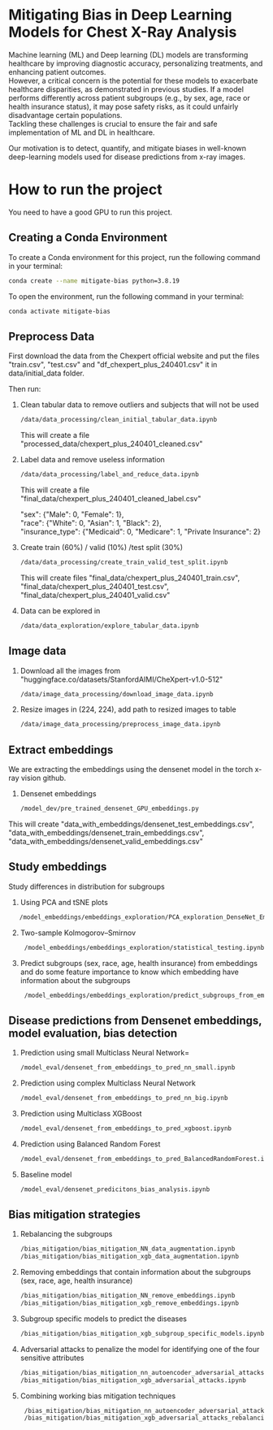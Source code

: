 # Mitigating Bias in Deep Learning Models for Chest X-Ray Analysis
Machine learning (ML) and Deep learning (DL) models are transforming healthcare by improving
diagnostic accuracy, personalizing treatments, and enhancing patient outcomes.   
However, a critical concern is the potential for these models to exacerbate healthcare disparities, as demonstrated in previous studies. If a model
performs differently across patient subgroups (e.g., by sex, age, race or health insurance status), it may pose safety risks,
as it could unfairly disadvantage certain populations.  
Tackling these challenges is crucial to ensure the fair and safe implementation of ML and DL in healthcare.  
  
Our motivation is to detect, quantify, and mitigate biases in well-known deep-learning models used for disease predictions from x-ray images. 


# How to run the project

You need to have a good GPU to run this project.

## Creating a Conda Environment

To create a Conda environment for this project, run the following command in your terminal:

```bash
conda create --name mitigate-bias python=3.8.19
```
To open the environment, run the following command in your terminal:

```bash
conda activate mitigate-bias
```

## Preprocess Data

First download the data from the Chexpert official website and put the files "train.csv", "test.csv" and "df_chexpert_plus_240401.csv" it in data/initial_data folder.  
  
Then run: 

1. Clean tabular data to remove outliers and subjects that will not be used
    ```bash
    /data/data_processing/clean_initial_tabular_data.ipynb
    ```
    This will create a file "processed_data/chexpert_plus_240401_cleaned.csv"


2. Label data and remove useless information
    ```bash
    /data/data_processing/label_and_reduce_data.ipynb
    ```
    This will create a file "final_data/chexpert_plus_240401_cleaned_label.csv"
      
    "sex": {"Male": 0, "Female": 1},  
    "race": {"White": 0, "Asian": 1, "Black": 2},  
    "insurance_type": {"Medicaid": 0, "Medicare": 1, "Private Insurance": 2}  
      
  
3. Create train (60%) / valid (10%) /test split (30%)
    ```bash
    /data/data_processing/create_train_valid_test_split.ipynb
    ```
    This will create files "final_data/chexpert_plus_240401_train.csv", "final_data/chexpert_plus_240401_test.csv", "final_data/chexpert_plus_240401_valid.csv"

4. Data can be explored in
    ```bash
    /data/data_exploration/explore_tabular_data.ipynb
    ```
    
## Image data

1. Download all the images from "huggingface.co/datasets/StanfordAIMI/CheXpert-v1.0-512"
    ```bash
    /data/image_data_processing/download_image_data.ipynb
    ```
    
2. Resize images in (224, 224), add path to resized images to table
    ```bash
    /data/image_data_processing/preprocess_image_data.ipynb
    ```

## Extract embeddings 
We are extracting the embeddings using the densenet model in the torch x-ray vision github. 

1. Densenet embeddings
    ```bash
    /model_dev/pre_trained_densenet_GPU_embeddings.py
    ```
This will create "data_with_embeddings/densenet_test_embeddings.csv", "data_with_embeddings/densenet_train_embeddings.csv", "data_with_embeddings/densenet_valid_embeddings.csv"

## Study embeddings
Study differences in distribution for subgroups
1. Using PCA and tSNE plots 
 ```bash
    /model_embeddings/embeddings_exploration/PCA_exploration_DenseNet_Embeddings.ipynb
 ```

2. Two-sample Kolmogorov–Smirnov
   ```bash
    /model_embeddings/embeddings_exploration/statistical_testing.ipynb
   ```

3. Predict subgroups (sex, race, age, health insurance) from embeddings and do some feature importance to know which embedding have information about the subgroups
   ```bash
    /model_embeddings/embeddings_exploration/predict_subgroups_from_embeddings.ipynb
   ```


## Disease predictions from Densenet embeddings, model evaluation, bias detection

1. Prediction using small Multiclass Neural Network=
    ```bash
    /model_eval/densenet_from_embeddings_to_pred_nn_small.ipynb
    ```

2. Prediction using complex Multiclass Neural Network
    ```bash
    /model_eval/densenet_from_embeddings_to_pred_nn_big.ipynb
    ```

3. Prediction using Multiclass XGBoost
    ```bash
    /model_eval/densenet_from_embeddings_to_pred_xgboost.ipynb
    ```
    
4. Prediction using Balanced Random Forest
    ```bash
    /model_eval/densenet_from_embeddings_to_pred_BalancedRandomForest.ipynb
    ```
    
5. Baseline model
    ```bash
    /model_eval/densenet_predicitons_bias_analysis.ipynb
    ```

## Bias mitigation strategies
1. Rebalancing the subgroups
    ```bash
    /bias_mitigation/bias_mitigation_NN_data_augmentation.ipynb
    /bias_mitigation/bias_mitigation_xgb_data_augmentation.ipynb
    ```

2. Removing embeddings that contain information about the subgroups (sex, race, age, health insurance) 
    ```bash
    /bias_mitigation/bias_mitigation_NN_remove_embeddings.ipynb
    /bias_mitigation/bias_mitigation_xgb_remove_embeddings.ipynb
    ```
3. Subgroup specific models to predict the diseases
    ```bash
    /bias_mitigation/bias_mitigation_xgb_subgroup_specific_models.ipynb
    ```

4. Adversarial attacks to penalize the model for identifying one of the four sensitive attributes
    ```bash
    /bias_mitigation/bias_mitigation_nn_autoencoder_adversarial_attacks.ipynb
    /bias_mitigation/bias_mitigation_xgb_adversarial_attacks.ipynb
    ```
    
5. Combining working bias mitigation techniques
   ```bash
    /bias_mitigation/bias_mitigation_nn_autoencoder_adversarial_attacks_rebalancing_removing_emb.ipynb
    /bias_mitigation/bias_mitigation_xgb_adversarial_attacks_rebalancing.ipynb
    ```




